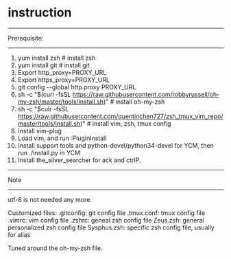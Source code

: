 # instruction
*************
Prerequisite:
*************
1. yum install zsh # install zsh
2. yum install git # install git
3. Export http_proxy=PROXY_URL
4. Export https_proxy=PROXY_URL
5. git config --global http.proxy PROXY_URL
6. sh -c "$(curl -fsSL https://raw.githubusercontent.com/robbyrussell/oh-my-zsh/master/tools/install.sh)" # install oh-my-zsh
7. sh -c "$culr -fsSL https://raw.githubusercontent.com/quentinchen727/zsh_tmux_vim_repo/master/tools/install.sh)" # install vim, zsh, tmux config
8. Install vim-plug
9. Load vim, and run :PluginInstall
10. Install support tools and python-devel/python34-devel for YCM, then run
    ./install.py in YCM
11. Install the_silver_searcher for ack and ctrlP.

**************
Note
**************
utf-8 is not needed any more.

Customized files:
.gitconfig: git config file
.tmux.conf: tmux config file
.vimrc: vim config file
.zshrc: geneal zsh config file
Zeus.zsh: general personalized zsh config file
Sysphus.zsh: specific zsh config file, usually for alias

Tuned around the oh-my-zsh file.
